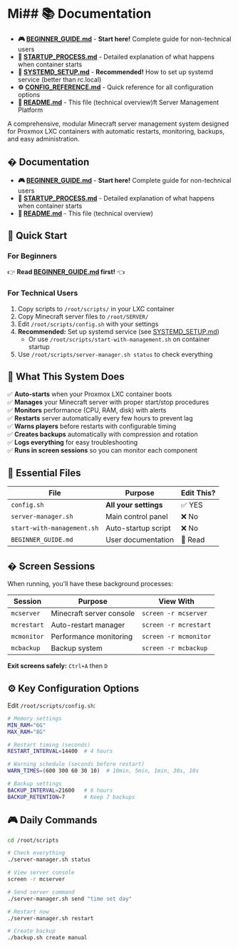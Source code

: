 # Mi## 📚 Documentation

- **🎮 [BEGINNER_GUIDE.md](BEGINNER_GUIDE.md)** - **Start here!** Complete guide for non-technical users
- **🔄 [STARTUP_PROCESS.md](STARTUP_PROCESS.md)** - Detailed explanation of what happens when container starts
- **🔧 [SYSTEMD_SETUP.md](SYSTEMD_SETUP.md)** - **Recommended!** How to set up systemd service (better than rc.local)
- **⚙️ [CONFIG_REFERENCE.md](CONFIG_REFERENCE.md)** - Quick reference for all configuration options
- **📖 [README.md](README.md)** - This file (technical overview)ft Server Management Platform

A comprehensive, modular Minecraft server management system designed for Proxmox LXC containers with automatic restarts, monitoring, backups, and easy administration.

## � Documentation

- **🎮 [BEGINNER_GUIDE.md](BEGINNER_GUIDE.md)** - **Start here!** Complete guide for non-technical users
- **🔄 [STARTUP_PROCESS.md](STARTUP_PROCESS.md)** - Detailed explanation of what happens when container starts
- **📖 [README.md](README.md)** - This file (technical overview)

## 🚀 Quick Start

### For Beginners
👉 **Read [BEGINNER_GUIDE.md](BEGINNER_GUIDE.md) first!** 👈

### For Technical Users
1. Copy scripts to `/root/scripts/` in your LXC container
2. Copy Minecraft server files to `/root/SERVER/`
3. Edit `/root/scripts/config.sh` with your settings
4. **Recommended:** Set up systemd service (see [SYSTEMD_SETUP.md](SYSTEMD_SETUP.md))
   - Or use `/root/scripts/start-with-management.sh` on container startup
5. Use `/root/scripts/server-manager.sh status` to check everything

## 🎯 What This System Does

✅ **Auto-starts** when your Proxmox LXC container boots  
✅ **Manages** your Minecraft server with proper start/stop procedures  
✅ **Monitors** performance (CPU, RAM, disk) with alerts  
✅ **Restarts** server automatically every few hours to prevent lag  
✅ **Warns players** before restarts with configurable timing  
✅ **Creates backups** automatically with compression and rotation  
✅ **Logs everything** for easy troubleshooting  
✅ **Runs in screen sessions** so you can monitor each component  

## 📁 Essential Files

| File | Purpose | Edit This? |
|------|---------|------------|
| `config.sh` | **All your settings** | ✅ YES |
| `server-manager.sh` | Main control panel | ❌ No |
| `start-with-management.sh` | Auto-startup script | ❌ No |
| `BEGINNER_GUIDE.md` | User documentation | 📖 Read |

## �️ Screen Sessions

When running, you'll have these background processes:

| Session | Purpose | View With |
|---------|---------|-----------|
| `mcserver` | Minecraft server console | `screen -r mcserver` |
| `mcrestart` | Auto-restart manager | `screen -r mcrestart` |
| `mcmonitor` | Performance monitoring | `screen -r mcmonitor` |
| `mcbackup` | Backup system | `screen -r mcbackup` |

**Exit screens safely:** `Ctrl+A` then `D`

## ⚙️ Key Configuration Options

Edit `/root/scripts/config.sh`:

```bash
# Memory settings
MIN_RAM="6G"
MAX_RAM="8G"

# Restart timing (seconds)
RESTART_INTERVAL=14400  # 4 hours

# Warning schedule (seconds before restart)
WARN_TIMES=(600 300 60 30 10)  # 10min, 5min, 1min, 30s, 10s

# Backup settings  
BACKUP_INTERVAL=21600   # 6 hours
BACKUP_RETENTION=7      # Keep 7 backups
```

## 🎮 Daily Commands

```bash
cd /root/scripts

# Check everything
./server-manager.sh status

# View server console  
screen -r mcserver

# Send server command
./server-manager.sh send "time set day"

# Restart now
./server-manager.sh restart

# Create backup
./backup.sh create manual
```

